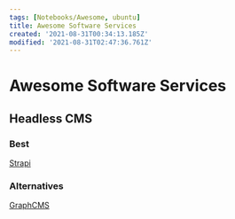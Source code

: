 ```yaml
---
tags: [Notebooks/Awesome, ubuntu]
title: Awesome Software Services
created: '2021-08-31T00:34:13.185Z'
modified: '2021-08-31T02:47:36.761Z'
---
```


# Awesome Software Services

## Headless CMS

### Best
[Strapi](https://strapi.io)

### Alternatives
[GraphCMS](https://graphcms.com/)


